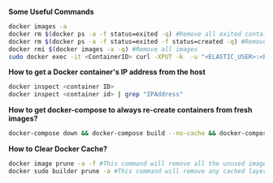**Some Useful Commands**
```bash
docker images -a
docker rm $(docker ps -a -f status=exited -q) #Remove all exited containers
docker rm $(docker ps -a -f status=exited -f status=created -q) #Remove containers using more than one filter
docker rmi $(docker images -a -q) #Remove all images
sudo docker exec -it <ContainerID> curl -XPUT -k  -u "<ELASTIC_USER>:<ELASTIC_PASSWORD>" "http://localhost:9200/_license" -H "Content-Type: application/json" -d @/media/license.json #For Get Liecence File
``` 
**How to get a Docker container's IP address from the host**
```bash
docker inspect <container ID>
docker inspect <container id> | grep "IPAddress"
``` 
**How to get docker-compose to always re-create containers from fresh images?**
```bash
docker-compose down && docker-compose build --no-cache && docker-compose up
```
**How to Clear Docker Cache?**
```bash
docker image prune -a -f #This command will remove all the unused images, including their intermediate layers. Be careful when using this command as it can remove images that you may still need.
docker sudo builder prune -a #This command will remove any cached layers for images that have been removed with “docker rmi” but for which caches are still present. It’s important to note that this command only removes cache for images that have been removed with “docker rmi” and are not visible with “docker images –all”. 
```
